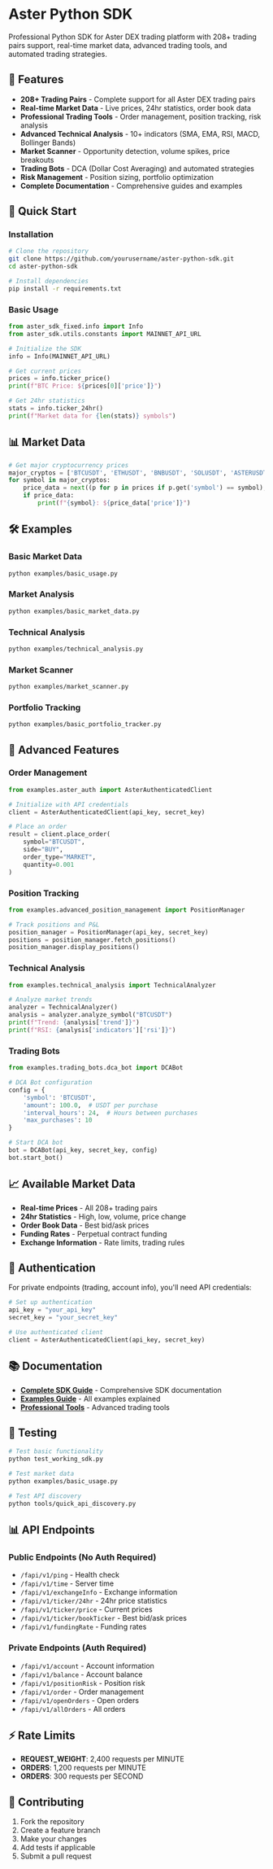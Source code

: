 # Aster Python SDK

Professional Python SDK for Aster DEX trading platform with 208+ trading pairs support, real-time market data, advanced trading tools, and automated trading strategies.

## 🌟 Features

- **208+ Trading Pairs** - Complete support for all Aster DEX trading pairs
- **Real-time Market Data** - Live prices, 24hr statistics, order book data
- **Professional Trading Tools** - Order management, position tracking, risk analysis
- **Advanced Technical Analysis** - 10+ indicators (SMA, EMA, RSI, MACD, Bollinger Bands)
- **Market Scanner** - Opportunity detection, volume spikes, price breakouts
- **Trading Bots** - DCA (Dollar Cost Averaging) and automated strategies
- **Risk Management** - Position sizing, portfolio optimization
- **Complete Documentation** - Comprehensive guides and examples

## 🚀 Quick Start

### Installation

```bash
# Clone the repository
git clone https://github.com/yourusername/aster-python-sdk.git
cd aster-python-sdk

# Install dependencies
pip install -r requirements.txt
```

### Basic Usage

```python
from aster_sdk_fixed.info import Info
from aster_sdk.utils.constants import MAINNET_API_URL

# Initialize the SDK
info = Info(MAINNET_API_URL)

# Get current prices
prices = info.ticker_price()
print(f"BTC Price: ${prices[0]['price']}")

# Get 24hr statistics
stats = info.ticker_24hr()
print(f"Market data for {len(stats)} symbols")
```

## 📊 Market Data

```python
# Get major cryptocurrency prices
major_cryptos = ['BTCUSDT', 'ETHUSDT', 'BNBUSDT', 'SOLUSDT', 'ASTERUSDT']
for symbol in major_cryptos:
    price_data = next((p for p in prices if p.get('symbol') == symbol), None)
    if price_data:
        print(f"{symbol}: ${price_data['price']}")
```

## 🛠️ Examples

### Basic Market Data
```bash
python examples/basic_usage.py
```

### Market Analysis
```bash
python examples/basic_market_data.py
```

### Technical Analysis
```bash
python examples/technical_analysis.py
```

### Market Scanner
```bash
python examples/market_scanner.py
```

### Portfolio Tracking
```bash
python examples/basic_portfolio_tracker.py
```

## 🔧 Advanced Features

### Order Management
```python
from examples.aster_auth import AsterAuthenticatedClient

# Initialize with API credentials
client = AsterAuthenticatedClient(api_key, secret_key)

# Place an order
result = client.place_order(
    symbol="BTCUSDT",
    side="BUY",
    order_type="MARKET",
    quantity=0.001
)
```

### Position Tracking
```python
from examples.advanced_position_management import PositionManager

# Track positions and P&L
position_manager = PositionManager(api_key, secret_key)
positions = position_manager.fetch_positions()
position_manager.display_positions()
```

### Technical Analysis
```python
from examples.technical_analysis import TechnicalAnalyzer

# Analyze market trends
analyzer = TechnicalAnalyzer()
analysis = analyzer.analyze_symbol("BTCUSDT")
print(f"Trend: {analysis['trend']}")
print(f"RSI: {analysis['indicators']['rsi']}")
```

### Trading Bots
```python
from examples.trading_bots.dca_bot import DCABot

# DCA Bot configuration
config = {
    'symbol': 'BTCUSDT',
    'amount': 100.0,  # USDT per purchase
    'interval_hours': 24,  # Hours between purchases
    'max_purchases': 10
}

# Start DCA bot
bot = DCABot(api_key, secret_key, config)
bot.start_bot()
```

## 📈 Available Market Data

- **Real-time Prices** - All 208+ trading pairs
- **24hr Statistics** - High, low, volume, price change
- **Order Book Data** - Best bid/ask prices
- **Funding Rates** - Perpetual contract funding
- **Exchange Information** - Rate limits, trading rules

## 🔐 Authentication

For private endpoints (trading, account info), you'll need API credentials:

```python
# Set up authentication
api_key = "your_api_key"
secret_key = "your_secret_key"

# Use authenticated client
client = AsterAuthenticatedClient(api_key, secret_key)
```

## 📚 Documentation

- **[Complete SDK Guide](docs/ASTER_SDK_COMPLETE_GUIDE.md)** - Comprehensive SDK documentation
- **[Examples Guide](docs/ASTER_EXAMPLES_COMPLETE.md)** - All examples explained
- **[Professional Tools](docs/ASTER_PROFESSIONAL_TOOLS_COMPLETE.md)** - Advanced trading tools

## 🧪 Testing

```bash
# Test basic functionality
python test_working_sdk.py

# Test market data
python examples/basic_usage.py

# Test API discovery
python tools/quick_api_discovery.py
```

## 📊 API Endpoints

### Public Endpoints (No Auth Required)
- `/fapi/v1/ping` - Health check
- `/fapi/v1/time` - Server time
- `/fapi/v1/exchangeInfo` - Exchange information
- `/fapi/v1/ticker/24hr` - 24hr price statistics
- `/fapi/v1/ticker/price` - Current prices
- `/fapi/v1/ticker/bookTicker` - Best bid/ask prices
- `/fapi/v1/fundingRate` - Funding rates

### Private Endpoints (Auth Required)
- `/fapi/v1/account` - Account information
- `/fapi/v1/balance` - Account balance
- `/fapi/v1/positionRisk` - Position risk
- `/fapi/v1/order` - Order management
- `/fapi/v1/openOrders` - Open orders
- `/fapi/v1/allOrders` - All orders

## ⚡ Rate Limits

- **REQUEST_WEIGHT**: 2,400 requests per MINUTE
- **ORDERS**: 1,200 requests per MINUTE
- **ORDERS**: 300 requests per SECOND

## 🤝 Contributing

1. Fork the repository
2. Create a feature branch
3. Make your changes
4. Add tests if applicable
5. Submit a pull request


